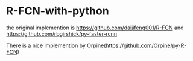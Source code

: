# R-FCN-with-python
the original implemention is https://github.com/daijifeng001/R-FCN and https://github.com/rbgirshick/py-faster-rcnn

There is a nice implemention by Orpine(https://github.com/Orpine/py-R-FCN)
